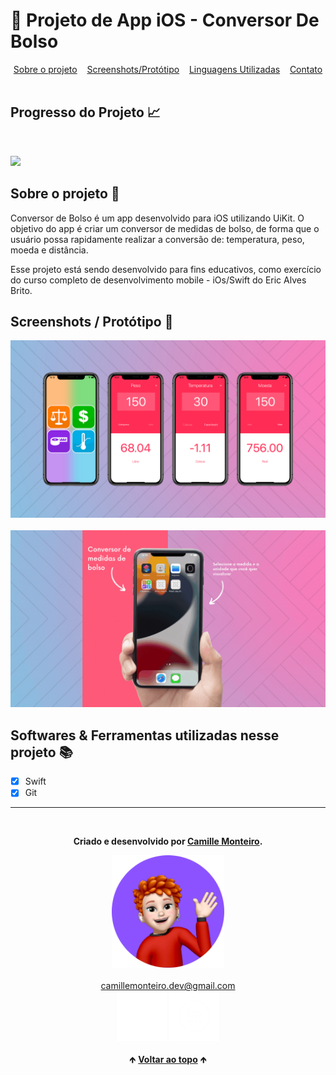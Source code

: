 # 📲 Projeto de App iOS - Conversor De Bolso

<div id="inicio" align=center>
  <a href="#sobre">Sobre o projeto</a>&nbsp;&nbsp;&nbsp;
  <a href="screenshots">Screenshots/Protótipo</a>&nbsp;&nbsp;&nbsp;
  <a href="#linguagens">Linguagens Utilizadas</a>&nbsp;&nbsp;&nbsp;
  <a href="#contato">Contato</a> 
</div><br>

<h2>Progresso do Projeto 📈</h2><br>

<img src="https://img.shields.io/badge/Status-Em%20Andamento-yellow?style=for-the-badge&logo=cachet" height="30em"><br>

<h2 id="sobre">Sobre o projeto 🔎</h2>
<p> Conversor de Bolso é um app desenvolvido para iOS utilizando UiKit. O objetivo do app é criar um conversor de medidas de bolso, de forma que o usuário possa rapidamente realizar a conversão de: temperatura, peso, moeda e distância.<br>

Esse projeto está sendo desenvolvido para fins educativos, como exercício do curso completo de desenvolvimento mobile - iOs/Swift do Eric Alves Brito.</p>

<h2 id="screenshots">Screenshots / Protótipo 📸</h2>

<img src="https://raw.githubusercontent.com/camimonteiro/Project_App_ConversorDeBolso/main/Img/Screenshot1.png" width="800"><br><br>
<img src="https://raw.githubusercontent.com/camimonteiro/Project_App_ConversorDeBolso/main/Img/Screenshot2.gif" width="800"> 

<h2 id="linguagens">Softwares & Ferramentas utilizadas nesse projeto 📚</h2>

- [x] Swift
- [x] Git

<hr>
<br> 
<div id="contato" align="center">

  **Criado e desenvolvido por [Camille Monteiro](https://www.linkedin.com/in/camillemonteiro/).**
  
 <div align="center">
   <img src="https://raw.githubusercontent.com/camimonteiro/Project_App_MyBookcase/main/img/Memoji%20-%20Camille_redondo_oi.png" height="180em"><br><br>
   <a href="mailto:camillemonteiro.dev@gmail.com">camillemonteiro.dev@gmail.com</a><br>
   <a href="https://github.com/camimonteiro" target="_blank"><img src="https://raw.githubusercontent.com/camimonteiro/Game_SaidaEscarlate/main/Images/GitHubwhite.png" height="80em" title="GitHub de Camille"></a>
   <a href="https://www.linkedin.com/in/camillemonteiro/" target="_blank"><img src="https://raw.githubusercontent.com/camimonteiro/Game_SaidaEscarlate/main/Images/LinkedInWhite.png" height="80em" title="LinkedIn de Camille"></a>
  </div>
</div>

<br>

<div align="center">
  &#129145;&nbsp;<a href="#inicio"><strong>Voltar ao topo</strong></a>&nbsp;&#129145;
</div>
